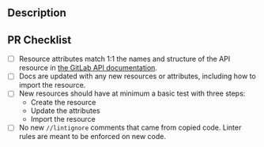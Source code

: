 ## Description

<!-- Which issue/s does this PR close? Is there any more context you can give the reviewer? -->

## PR Checklist

<!-- For a smooth review process, please run through this checklist before submitting a PR. -->

- [ ] Resource attributes match 1:1 the names and structure of the API resource in [the GitLab API documentation](https://docs.gitlab.com/ee/api/).
- [ ] Docs are updated with any new resources or attributes, including how to import the resource.
- [ ] New resources should have at minimum a basic test with three steps:
    - Create the resource
    - Update the attributes
    - Import the resource
- [ ] No new `//lintignore` comments that came from copied code. Linter rules are meant to be enforced on new code.
